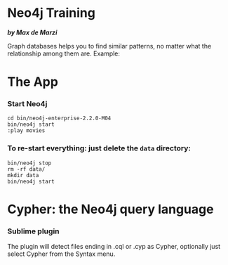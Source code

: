 Neo4j Training
====

___by Max de Marzi___

Graph databases helps you to find similar patterns, no matter what the relationship among them are. Example:

# The App

### Start Neo4j

```
cd bin/neo4j-enterprise-2.2.0-M04
bin/neo4j start
:play movies
```

### To re-start everything: just delete the `data` directory:

```
bin/neo4j stop
rm -rf data/
mkdir data
bin/neo4j start
```

# Cypher: the Neo4j query language

### Sublime plugin

The plugin will detect files ending in .cql or .cyp as Cypher, optionally just select Cypher from the Syntax menu.

